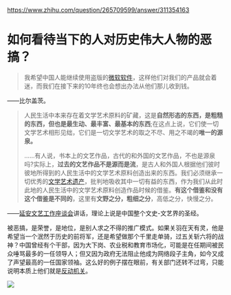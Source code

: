 https://www.zhihu.com/question/265709599/answer/311354163

# 如何看待当下的人对历史伟大人物的恶搞？

> 我希望中国人能继续使用盗版的[微软软件](https://www.zhihu.com/search?q=%E5%BE%AE%E8%BD%AF%E8%BD%AF%E4%BB%B6&search_source=Entity&hybrid_search_source=Entity&hybrid_search_extra=%7B%22sourceType%22%3A%22answer%22%2C%22sourceId%22%3A311354163%7D)，这样他们对我们的产品就会着迷，而我们在接下来的10年终也会想出办法从他们那儿收到钱。

——比尔盖茨。

  

> 人民生活中本来存在着文学艺术原料的矿藏，这是**自然形态的东西，是粗糙的东西，但也是最生动、最丰富、最基本的东西**;在这点上说，它们使一切文学艺术相形见绌，它们是一切文学艺术的取之不尽、用之不竭的**唯一的源泉。**  
>   
> ……有人说，书本上的文艺作品，古代的和外国的文艺作品，不也是源泉吗?实际上，**过去的文艺作品不是源而是流**，是古人和外国人根据他们彼时彼地所得到的人民生活中的文学艺术原料创造出来的东西。我们必须继承一切优秀的[文学艺术遗产](https://www.zhihu.com/search?q=%E6%96%87%E5%AD%A6%E8%89%BA%E6%9C%AF%E9%81%97%E4%BA%A7&search_source=Entity&hybrid_search_source=Entity&hybrid_search_extra=%7B%22sourceType%22%3A%22answer%22%2C%22sourceId%22%3A311354163%7D)，批判地吸收其中一切有益的东西，作为我们从此时此地的人民生活中的文学艺术原料创造作品时候的借鉴。**有这个借鉴和没有这个借鉴是不同的**，这里有**文野之分，粗细之分**，高低之分，快慢之分。

——[延安文艺工作座谈会](https://www.zhihu.com/search?q=%E5%BB%B6%E5%AE%89%E6%96%87%E8%89%BA%E5%B7%A5%E4%BD%9C%E5%BA%A7%E8%B0%88%E4%BC%9A&search_source=Entity&hybrid_search_source=Entity&hybrid_search_extra=%7B%22sourceType%22%3A%22answer%22%2C%22sourceId%22%3A311354163%7D)讲话，理论上说是中国整个文史-文艺界的圣经。

  

被恶搞，是荣誉，是地位，是别人求之不得的推广模式。如果关羽在天有灵，他是希望当一个泯然于历史的前将军，还是希望做那个千里走单骑，过五关斩六将的战神？中国曾经有个干部，因为大下岗、农业税和教育市场化，可能是在任期间被民众唾骂最多的一任领导人；但又因为政府无法阻止他成为网络段子主角，如今又成了声望最高的一任国家领袖。这么好的例子摆在眼前，有关部门还转不过弯，只能说明本质上他们就是[反动机关](https://www.zhihu.com/search?q=%E5%8F%8D%E5%8A%A8%E6%9C%BA%E5%85%B3&search_source=Entity&hybrid_search_source=Entity&hybrid_search_extra=%7B%22sourceType%22%3A%22answer%22%2C%22sourceId%22%3A311354163%7D)。

![](https://picx.zhimg.com/50/v2-be6523b6ca2e31eb918056597422051c_720w.jpg?source=1940ef5c)